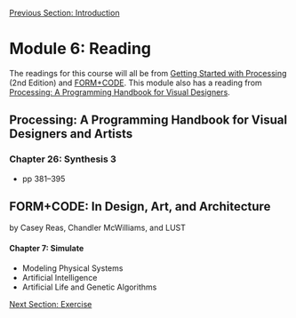 [Previous Section: Introduction](README.md)

# Module 6: Reading

The readings for this course will all be from [Getting Started with Processing](https://www.oreilly.com/library/view/make-getting-started/9781457187070/) (2nd Edition) and [FORM+CODE](http://formandcode.com/). This module also has a reading from [Processing: A Programming Handbook for Visual Designers](https://mitpress.mit.edu/books/processing-second-edition).

## Processing: A Programming Handbook for Visual Designers and Artists

### Chapter 26: Synthesis 3

- pp 381–395

## FORM+CODE: In Design, Art, and Architecture

by Casey Reas, Chandler McWilliams, and LUST

#### Chapter 7: Simulate

- Modeling Physical Systems
- Artificial Intelligence
- Artificial Life and Genetic Algorithms

[Next Section: Exercise](2_EXERCISE.md)

